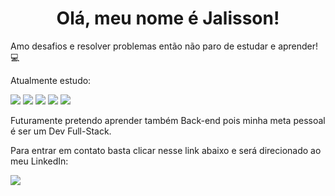 
# <center>Olá, meu nome é Jalisson!

Amo desafios e resolver problemas então não paro de estudar e aprender! 💻



Atualmente estudo: 

<img src="https://img.shields.io/badge/JavaScript-F7DF1E?style=for-the-badge&logo=javascript&logoColor=black" />
<img src="https://img.shields.io/badge/React-20232A?style=for-the-badge&logo=react&logoColor=61DAFB" /> 
<img src="https://img.shields.io/badge/Git-F05032?style=for-the-badge&logo=git&logoColor=white" />
<img src="https://img.shields.io/badge/GitHub-100000?style=for-the-badge&logo=github&logoColor=white" />
<img src="https://img.shields.io/badge/Bootstrap-563D7C?style=for-the-badge&logo=bootstrap&logoColor=white" />

Futuramente pretendo aprender também Back-end pois minha meta pessoal é ser um Dev Full-Stack.

Para entrar em contato basta clicar nesse link abaixo e será direcionado ao meu LinkedIn:

<a href="https://www.linkedin.com/in/jalisson-barbosa-33ab23171/"> <img src="https://img.shields.io/badge/LinkedIn-0077B5?style=for-the-badge&logo=linkedin&logoColor=white"/></a>
